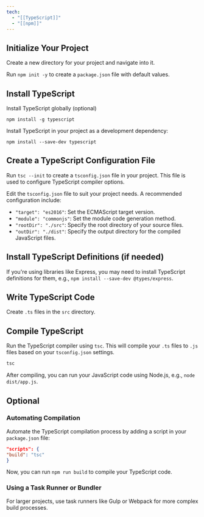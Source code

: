 ```yaml
---
tech:
  - "[[TypeScript]]"
  - "[[npm]]"
---
```

## Initialize Your Project

Create a new directory for your project and navigate into it.

Run `npm init -y` to create a `package.json` file with default values.

## Install TypeScript

Install TypeScript globally (optional) 
```
npm install -g typescript
```

Install TypeScript in your project as a development dependency:

```
npm install --save-dev typescript
```

## Create a TypeScript Configuration File

Run `tsc --init` to create a `tsconfig.json` file in your project. This file is used to configure TypeScript compiler options.

Edit the `tsconfig.json` file to suit your project needs. A recommended configuration include:
 - `"target": "es2016"`: Set the ECMAScript target version.
 - `"module": "commonjs"`: Set the module code generation method.
 - `"rootDir": "./src"`: Specify the root directory of your source files.
 - `"outDir": "./dist"`: Specify the output directory for the compiled JavaScript files.

## Install TypeScript Definitions (if needed)

If you're using libraries like Express, you may need to install TypeScript definitions for them, e.g., `npm install --save-dev @types/express`.

## Write TypeScript Code

Create `.ts` files in the `src` directory.

## Compile TypeScript

Run the TypeScript compiler using `tsc`. This will compile your `.ts` files to `.js` files based on your `tsconfig.json` settings.

```bash
tsc
```

After compiling, you can run your JavaScript code using Node.js, e.g., `node dist/app.js`.

## Optional

### Automating Compilation

Automate the TypeScript compilation process by adding a script in your `package.json` file:

```json
"scripts": {
"build": "tsc"
}
```
 
Now, you can run `npm run build` to compile your TypeScript code.

### Using a Task Runner or Bundler

For larger projects, use task runners like Gulp or Webpack for more complex build processes.